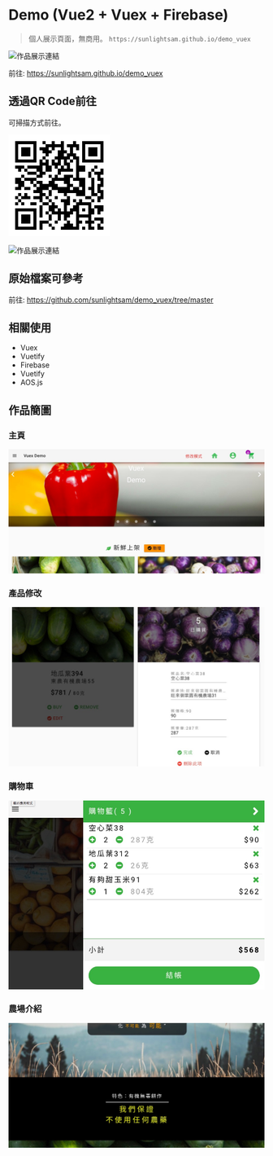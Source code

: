 
# Demo (Vue2 + Vuex + Firebase) 

> 個人展示頁面，無商用。
> `https://sunlightsam.github.io/demo_vuex`

![作品展示連結](https://sunlightsam.github.io/demo_vuex/)

前往: <https://sunlightsam.github.io/demo_vuex>


## 透過QR Code前往 
可掃描方式前往。

![掃描前往](https://github.com/sunlightsam/demo_vuex/blob/gh-pages/about_readme/demo_link.png)


![作品展示連結](https://sunlightsam.github.io/demo_vuex/)


## 原始檔案可參考
前往: <https://github.com/sunlightsam/demo_vuex/tree/master>


## 相關使用
- Vuex
- Vuetify
- Firebase
- Vuetify
- AOS.js


## 作品簡圖
### 主頁
![主頁](https://github.com/sunlightsam/demo_vuex/blob/gh-pages/about_readme/demo01.jpg)


### 產品修改
![產品修改](https://github.com/sunlightsam/demo_vuex/blob/gh-pages/about_readme/demo02.jpg)


### 購物車
![購物車](https://github.com/sunlightsam/demo_vuex/blob/gh-pages/about_readme/demo03.jpg)


### 農場介紹
![農場介紹](https://github.com/sunlightsam/demo_vuex/blob/gh-pages/about_readme/demo04.jpg)
